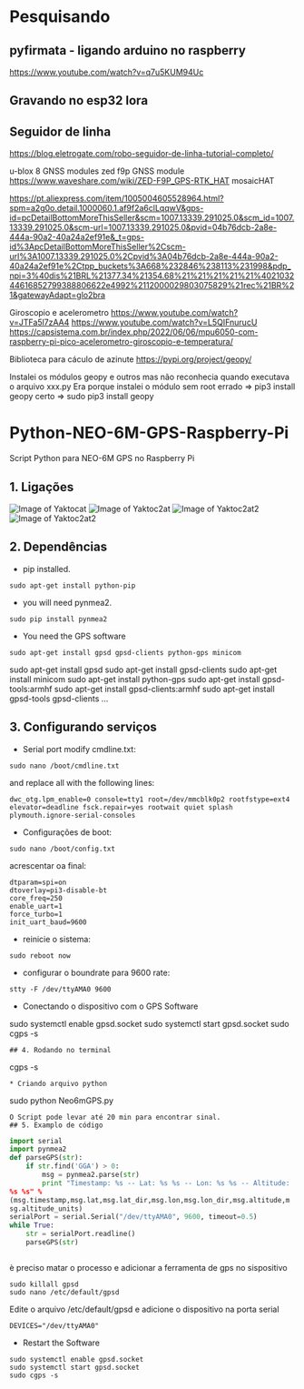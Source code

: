 
# Pesquisando 

## pyfirmata - ligando arduino no raspberry

https://www.youtube.com/watch?v=q7u5KUM94Uc

## Gravando no esp32 lora

## Seguidor de linha

https://blog.eletrogate.com/robo-seguidor-de-linha-tutorial-completo/



u-blox 8 GNSS modules
zed f9p GNSS module
https://www.waveshare.com/wiki/ZED-F9P_GPS-RTK_HAT
mosaicHAT

https://pt.aliexpress.com/item/1005004605528964.html?spm=a2g0o.detail.1000060.1.af9f2a6clLqqwV&gps-id=pcDetailBottomMoreThisSeller&scm=1007.13339.291025.0&scm_id=1007.13339.291025.0&scm-url=1007.13339.291025.0&pvid=04b76dcb-2a8e-444a-90a2-40a24a2ef91e&_t=gps-id%3ApcDetailBottomMoreThisSeller%2Cscm-url%3A1007.13339.291025.0%2Cpvid%3A04b76dcb-2a8e-444a-90a2-40a24a2ef91e%2Ctpp_buckets%3A668%232846%238113%231998&pdp_npi=3%40dis%21BRL%21377.34%21354.68%21%21%21%21%21%402103244616852799388806622e4992%2112000029803075829%21rec%21BR%21&gatewayAdapt=glo2bra


Giroscopio e acelerometro
https://www.youtube.com/watch?v=JTFa5l7zAA4
https://www.youtube.com/watch?v=L5QIFnurucU
https://capsistema.com.br/index.php/2022/06/06/mpu6050-com-raspberry-pi-pico-acelerometro-giroscopio-e-temperatura/



Biblioteca para cáculo de azinute
https://pypi.org/project/geopy/

Instalei os módulos geopy e outros mas não reconhecia quando executava o arquivo xxx.py
Era porque instalei o módulo sem root
errado => pip3 install geopy 
certo =>  sudo pip3 install geopy 



# Python-NEO-6M-GPS-Raspberry-Pi
Script Python para NEO-6M GPS no Raspberry Pi
## 1. Ligações
![Image of Yaktocat](https://raspberrytips.nl/wp-content/uploads/2016/12/UBOLX-NEO-6M-RPI-600x274.png)
![Image of Yaktoc2at](https://www.raspberrypi-spy.co.uk/wp-content/uploads/2012/06/Raspberry-Pi-GPIO-Layout-Model-B-Plus-rotated-2700x900.png)
![Image of Yaktoc2at2](./gps-neo-6m-board-schematic.png)
![Image of Yaktoc2at2](./00532_Raspberry_Pi_NEO-6M_GPS-Modul_-_Schaltplan.png)
## 2. Dependências
* pip installed.
```
sudo apt-get install python-pip
```
* you will need pynmea2.
```
sudo pip install pynmea2

```
* You need the GPS software
```
sudo apt-get install gpsd gpsd-clients python-gps minicom
```
sudo apt-get install gpsd
sudo apt-get install gpsd-clients
sudo apt-get install minicom
sudo apt-get install python-gps
sudo apt-get install gpsd-tools:armhf
sudo apt-get install gpsd-clients:armhf 
sudo apt-get install gpsd-tools gpsd-clients
...
## 3. Configurando serviços
* Serial port modify cmdline.txt:
```
sudo nano /boot/cmdline.txt
```
and replace all with the following lines:
```
dwc_otg.lpm_enable=0 console=tty1 root=/dev/mmcblk0p2 rootfstype=ext4 elevator=deadline fsck.repair=yes rootwait quiet splash plymouth.ignore-serial-consoles
```
* Configurações de boot:
```
sudo nano /boot/config.txt
```
acrescentar oa final:
```
dtparam=spi=on
dtoverlay=pi3-disable-bt
core_freq=250
enable_uart=1
force_turbo=1
init_uart_baud=9600
```
* reinicie o sistema:
```
sudo reboot now
```
* configurar o boundrate para 9600 rate:
```
stty -F /dev/ttyAMA0 9600
```
* Conectando o dispositivo com o GPS Software 

sudo systemctl enable gpsd.socket
sudo systemctl start gpsd.socket 
sudo cgps -s
```
## 4. Rodando no terminal
```
cgps -s
```
* Criando arquivo python
```
sudo python Neo6mGPS.py
```
O Script pode levar até 20 min para encontrar sinal. 
## 5. Examplo de código
```
~~~python
import serial
import pynmea2
def parseGPS(str):
    if str.find('GGA') > 0:
        msg = pynmea2.parse(str)
        print "Timestamp: %s -- Lat: %s %s -- Lon: %s %s -- Altitude:
%s %s" %
(msg.timestamp,msg.lat,msg.lat_dir,msg.lon,msg.lon_dir,msg.altitude,m
sg.altitude_units)
serialPort = serial.Serial("/dev/ttyAMA0", 9600, timeout=0.5)
while True:
    str = serialPort.readline()
    parseGPS(str)
~~~
```
```

è preciso matar o processo e adicionar a ferramenta de gps no sispositivo

```
sudo killall gpsd
sudo nano /etc/default/gpsd
```
Edite o arquivo /etc/default/gpsd  e adicione o dispositivo na porta serial

```
DEVICES="/dev/ttyAMA0"
```
* Restart the Software
```
sudo systemctl enable gpsd.socket
sudo systemctl start gpsd.socket 
sudo cgps -s
